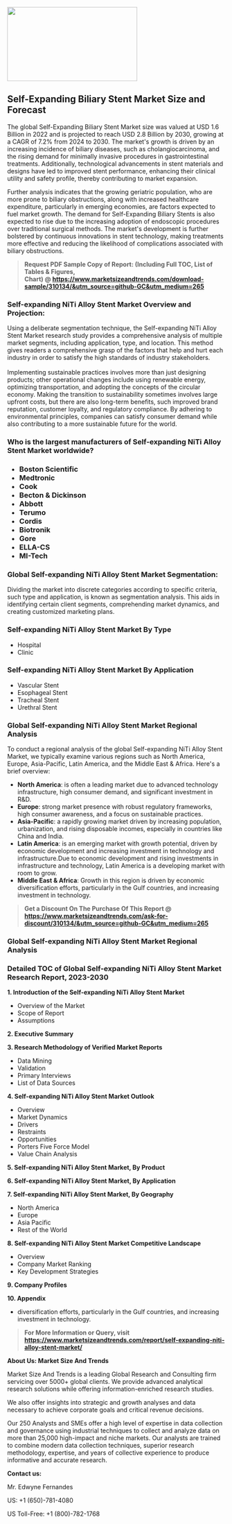 <p><img class="alignnone size-medium wp-image-20088" src="https://ffe5etoiles.com/wp-content/uploads/2024/12/MST1-300x171.png" alt="" width="300" height="171" /></p><h2>Self-Expanding Biliary Stent Market Size and Forecast</h2><p>The global Self-Expanding Biliary Stent Market size was valued at USD 1.6 Billion in 2022 and is projected to reach USD 2.8 Billion by 2030, growing at a CAGR of 7.2% from 2024 to 2030. The market's growth is driven by an increasing incidence of biliary diseases, such as cholangiocarcinoma, and the rising demand for minimally invasive procedures in gastrointestinal treatments. Additionally, technological advancements in stent materials and designs have led to improved stent performance, enhancing their clinical utility and safety profile, thereby contributing to market expansion.</p><p>Further analysis indicates that the growing geriatric population, who are more prone to biliary obstructions, along with increased healthcare expenditure, particularly in emerging economies, are factors expected to fuel market growth. The demand for Self-Expanding Biliary Stents is also expected to rise due to the increasing adoption of endoscopic procedures over traditional surgical methods. The market's development is further bolstered by continuous innovations in stent technology, making treatments more effective and reducing the likelihood of complications associated with biliary obstructions.</p></p><blockquote id="" class=""><strong>Request PDF Sample Copy of Report: (Including Full TOC, List of Tables &amp; Figures, Chart)&nbsp;@&nbsp;<strong><a href="https://www.marketsizeandtrends.com/download-sample/310134/&utm_source=github-GC&utm_medium=265" target="_blank">https://www.marketsizeandtrends.com/download-sample/310134/&utm_source=github-GC&utm_medium=265</a></strong></strong></blockquote><h3 id="" class="">Self-expanding NiTi Alloy Stent Market&nbsp;Overview and Projection:</h3><p id="" class="">Using a deliberate segmentation technique, the Self-expanding NiTi Alloy Stent Market research study provides a comprehensive analysis of multiple market segments, including application, type, and location. This method gives readers a comprehensive grasp of the factors that help and hurt each industry in order to satisfy the high standards of industry stakeholders. <br /> <br />Implementing sustainable practices involves more than just designing products; other operational changes include using renewable energy, optimizing transportation, and adopting the concepts of the circular economy. Making the transition to sustainability sometimes involves large upfront costs, but there are also long-term benefits, such improved brand reputation, customer loyalty, and regulatory compliance. By adhering to environmental principles, companies can satisfy consumer demand while also contributing to a more sustainable future for the world.</p><h3 id="" class="">Who is the largest manufacturers of&nbsp;Self-expanding NiTi Alloy Stent Market worldwide?</h3><h3 class=""><p><ul><li>Boston Scientific </li><li> Medtronic </li><li> Cook </li><li> Becton & Dickinson </li><li> Abbott </li><li> Terumo </li><li> Cordis </li><li> Biotronik </li><li> Gore </li><li> ELLA-CS </li><li> MI-Tech</li></ul></p></h3><h3 id="" class="">Global&nbsp;Self-expanding NiTi Alloy Stent Market Segmentation:</h3><p id="" class="">Dividing the market into discrete categories according to specific criteria, such type and application, is known as segmentation analysis. This aids in identifying certain client segments, comprehending market dynamics, and creating customized marketing plans.</p><h3 id="" class="">Self-expanding NiTi Alloy Stent Market&nbsp;By Type</h3><p><p><ul><li>Hospital</li><li> Clinic</p></li></ul></p></p><h3 id="" class="">Self-expanding NiTi Alloy Stent Market&nbsp;By Application</h3><p class=""><p><ul><li>Vascular Stent</li><li> Esophageal Stent</li><li> Tracheal Stent</li><li> Urethral Stent</li></ul></p></p><h3 id="" class="">Global Self-expanding NiTi Alloy Stent Market Regional Analysis</h3><p id="" class="">To conduct a regional analysis of the global Self-expanding NiTi Alloy Stent Market, we typically examine various regions such as North America, Europe, Asia-Pacific, Latin America, and the Middle East &amp; Africa. Here's a brief overview:</p><ul><li><strong>North America</strong>: is often a leading market due to advanced technology infrastructure, high consumer demand, and significant investment in R&amp;D.</li><li><strong>Europe</strong>: strong market presence with robust regulatory frameworks, high consumer awareness, and a focus on sustainable practices.</li><li><strong>Asia-Pacific</strong>: a rapidly growing market driven by increasing population, urbanization, and rising disposable incomes, especially in countries like China and India.</li><li><strong>Latin America</strong>: is an emerging market with growth potential, driven by economic development and increasing investment in technology and infrastructure.Due to economic development and rising investments in infrastructure and technology, Latin America is a developing market with room to grow.</li><li><strong>Middle East &amp; Africa</strong>: Growth in this region is driven by economic diversification efforts, particularly in the Gulf countries, and increasing investment in technology.</li></ul><blockquote id="" class=""><strong>Get a Discount On The Purchase Of This Report @ <strong><a href="https://www.marketsizeandtrends.com/ask-for-discount/310134/&utm_source=github-GC&utm_medium=265" target="_blank">https://www.marketsizeandtrends.com/ask-for-discount/310134/&utm_source=github-GC&utm_medium=265</a></strong></strong></blockquote><h3 id="" class="">Global Self-expanding NiTi Alloy Stent Market Regional Analysis</h3><h3 id="" class="">Detailed TOC of Global Self-expanding NiTi Alloy Stent Market Research Report, 2023-2030</h3><p id="" class=""><strong>1. Introduction of the Self-expanding NiTi Alloy Stent Market</strong></p><ul><li>Overview of the Market</li><li>Scope of Report</li><li>Assumptions</li></ul><p id="" class=""><strong>2. Executive Summary</strong></p><p id="" class=""><strong>3. Research Methodology of Verified Market Reports</strong></p><ul><li>Data Mining</li><li>Validation</li><li>Primary Interviews</li><li>List of Data Sources</li></ul><p id="" class=""><strong>4. Self-expanding NiTi Alloy Stent Market Outlook</strong></p><ul><li>Overview</li><li>Market Dynamics</li><li>Drivers</li><li>Restraints</li><li>Opportunities</li><li>Porters Five Force Model</li><li>Value Chain Analysis</li></ul><p id="" class=""><strong>5. Self-expanding NiTi Alloy Stent Market, By Product</strong></p><p id="" class=""><strong>6. Self-expanding NiTi Alloy Stent Market, By Application</strong></p><p id="" class=""><strong>7. Self-expanding NiTi Alloy Stent Market, By Geography</strong></p><ul><li>North America</li><li>Europe</li><li>Asia Pacific</li><li>Rest of the World</li></ul><p id="" class=""><strong>8. Self-expanding NiTi Alloy Stent Market Competitive Landscape</strong></p><ul><li>Overview</li><li>Company Market Ranking</li><li>Key Development Strategies</li></ul><p id="" class=""><strong>9. Company Profiles</strong></p><p id="" class=""><strong>10. Appendix</strong></p><ul><li>diversification efforts, particularly in the Gulf countries, and increasing investment in technology.</li></ul><blockquote id="" class=""><strong>For More Information or Query, visit <strong><strong><a href="https://www.marketsizeandtrends.com/report/self-expanding-niti-alloy-stent-market/" target="_blank">https://www.marketsizeandtrends.com/report/self-expanding-niti-alloy-stent-market/</a></strong></strong></strong></blockquote><p id="" class=""><strong>About Us: Market Size And Trends</strong></p><p id="" class="">Market Size And Trends is a leading Global Research and Consulting firm servicing over 5000+ global clients. We provide advanced analytical research solutions while offering information-enriched research studies.</p><p id="" class="">We also offer insights into strategic and growth analyses and data necessary to achieve corporate goals and critical revenue decisions.</p><p id="" class="">Our 250 Analysts and SMEs offer a high level of expertise in data collection and governance using industrial techniques to collect and analyze data on more than 25,000 high-impact and niche markets. Our analysts are trained to combine modern data collection techniques, superior research methodology, expertise, and years of collective experience to produce informative and accurate research.</p><p id="" class=""><strong>Contact us:</strong></p><p id="" class="">Mr. Edwyne Fernandes</p><p id="" class="">US: +1 (650)-781-4080</p><p id="" class="">US Toll-Free: +1 (800)-782-1768</p>
